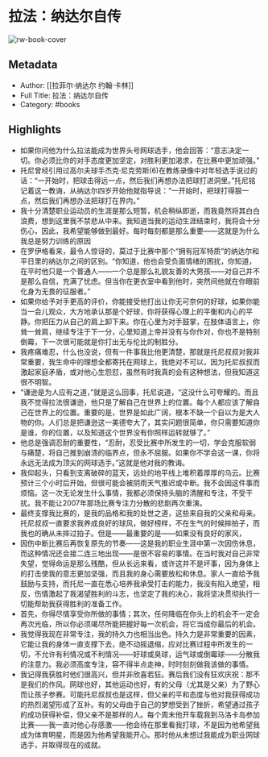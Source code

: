 # 拉法：纳达尔自传

![rw-book-cover](https://cdn.weread.qq.com/weread/cover/51/YueWen_40958942/s_YueWen_40958942.jpg)

## Metadata
- Author: [[拉菲尔·纳达尔 约翰·卡林]]
- Full Title: 拉法：纳达尔自传
- Category: #books

## Highlights
- 如果你问他为什么拉法能成为世界头号网球选手，他会回答：“意志决定一切。你必须比你的对手态度更加坚定，对胜利更加渴求，在比赛中更加顽强。”
- 托尼曾经引用过高尔夫球手杰克·尼克劳斯(6)在教练录像中对年轻选手说过的话：“一开始时，把球击得远一点，然后我们再想办法把球打进洞里。”托尼铭记着这一教诲，从纳达尔四岁开始他就指导说：“一开始时，把球打得狠一点，然后我们再想办法把球打在界内。”
- 我十分清楚职业运动员的生涯是那么短暂，机会稍纵即逝，而我竟然将其白白浪费，想到这里我不禁悲从中来。我知道当我的运动生涯结束时，我将会十分伤心，因此，我希望能够做到最好。每时每刻都是那么重要——这就是为什么我总是努力训练的原因
- 在罗伊格看来，最令人惊讶的，莫过于比赛中那个“拥有冠军特质”的纳达尔和平日里的纳达尔之间的区别。“你知道，他也会受负面情绪的困扰，你知道，在平时他只是一个普通人——一个总是那么礼貌友善的大男孩——对自己并不是那么自信，充满了忧虑。但当你在更衣室中看到他时，突然间他就在你眼前化身为无畏的征服者。”
- 如果你给予对手更高的评价，你能接受他打出让你无可奈何的好球，如果你能当一会儿观众，大方地承认那是个好球，你将获得心理上的平衡和内心的平静。你把压力从自己的肩上卸下来。你在心里为对手鼓掌，在肢体语言上，你耸一耸肩，继续专注于下一分，心里知道上帝并没有与你作对，你也不是特别倒霉，下一次很可能就是你打出无与伦比的制胜分。
- 我疼痛难忍，什么也没说，但有一件事我比他更清楚，那就是托尼叔叔对我非常重要，我生命中的理想全都寄托在网球上，我绝对不可以，因为托尼叔叔而激起家庭矛盾，或对他心生怨怼，虽然有时我真的会有这种想法，但我知道这很不明智。
- “谦逊是为人应有之道，”就是这么回事，托尼说道，“这没什么可夸耀的。而且我不觉得拉法很谦逊，他只是了解自己在世界上的位置。每个人都应该了解自己在世界上的位置。重要的是，世界是如此广阔，根本不缺一个自以为是大人物的你。人们总是把谦逊这一美德夸大了，其实问题很简单，你只需要知道你是谁，你的位置，以及知道这个世界没有你照样运转就够了。”
- 他总是强调忍耐的重要性，“忍耐，忍受比赛中所发生的一切，学会克服软弱与痛楚，将自己推到崩溃的临界点，但永不屈服。如果你不学会这一课，你将永远无法成为顶尖的网球选手。”这就是他对我的教诲。
- 我仰起头，只看到支离破碎的蓝天，远处的地平线上堆积着厚厚的乌云。比赛预计三个小时后开始，但很可能会被阴雨天气推迟或中断。我不会因这件事而烦恼。这一次无论发生什么事情，我都必须保持头脑的清醒和专注，不受干扰。我不能让2007年那场比赛专注力分散的悲剧再次重演。
- 最终支撑我比赛的，是我的品格和我的处世之道，这些来自我的父亲和母亲。托尼叔叔一直要求我养成良好的球风，做好榜样，不在生气的时候摔拍子，而我也的确从未摔过拍子。但是——最重要的是——如果没有良好的家风，
- 因伤中断比赛后再恢复原先的节奏——这是我的职业生涯中第一次因伤休息，而这种情况还会接二连三地出现——是很不容易的事情。在当时我对自己非常失望，觉得命运是那么残酷，但从长远来看，或许这并不是坏事，因为身体上的打击使我的意志更加坚强，而且我的身心需要放松和休息。家人一直给予我鼓励与支持，而托尼一直在悉心培养我承受打击的能力，我没有陷入绝望，相反，伤情激起了我渴望胜利的斗志，也坚定了我的决心，我将坚决贯彻执行一切能帮助我获得胜利的准备工作。
- 首先，你得尽情享受你所做的事情；其次，任何降临在你头上的机会不一定会再次光临，所以你必须竭尽所能把握好每一次机会，将它当成你最后的机会。
- 我觉得我现在非常专注，我的持久力也相当出色。持久力是非常重要的因素，它能让我的身体一直支撑下去，绝不动摇退缩，应对比赛过程中所发生的一切，不允许有利情况或不利情况——好球或臭球，运气球或倒霉球——分散我的注意力。我必须高度专注，容不得半点走神，时时刻刻做我该做的事情。
- 我记得我获胜时他们很高兴，但并非欣喜若狂。赛后我们没有狂欢庆祝：那不是我们的作风。网球也好，其他运动也好，有的父母（尤其是父亲）为了野心而让孩子参赛。可能托尼叔叔也是这样，但父亲的平和态度与他对我获得成功的热烈渴望形成了互补。有的父母由于自己的梦想受到了挫折，希望通过孩子的成功获得补偿，但父亲不是那样的人。每个周末他开车载我到马洛卡岛参加比赛——我一直对他心存感激——他会待在那里看我打球，不是因为他希望我成为体育明星，而是因为他希望我能开心。那时他从未想过我能成为职业网球选手，并取得现在的成就。
